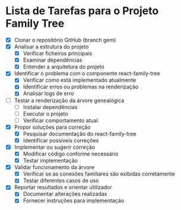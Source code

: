 # Lista de Tarefas para o Projeto Family Tree

- [x] Clonar o repositório GitHub (branch gem)
- [x] Analisar a estrutura do projeto
  - [x] Verificar ficheiros principais
  - [x] Examinar dependências
  - [x] Entender a arquitetura do projeto
- [x] Identificar o problema com o componente react-family-tree
  - [x] Verificar como está implementado atualmente
  - [x] Identificar erros ou problemas na renderização
  - [x] Analisar logs de erro
- [ ] Testar a renderização da árvore genealógica
  - [ ] Instalar dependências
  - [ ] Executar o projeto
  - [ ] Verificar comportamento atual
- [x] Propor soluções para correção
  - [x] Pesquisar documentação do react-family-tree
  - [x] Identificar possíveis correções
- [x] Implementar ou sugerir correção
  - [x] Modificar código conforme necessário
  - [x] Testar implementação
- [x] Validar funcionamento da árvore
  - [x] Verificar se as conexões familiares são exibidas corretamente
  - [x] Testar diferentes casos de uso
- [x] Reportar resultados e orientar utilizador
  - [x] Documentar alterações realizadas
  - [x] Fornecer instruções para implementação

